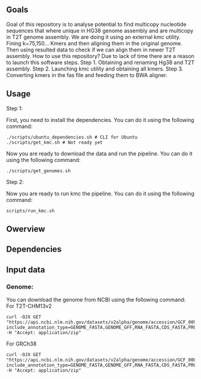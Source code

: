 
## Goals

Goal of this repository is to analyse potential to find multicopy nucleotide sequences that where  unique in HG38 genome assembly and are multicopy in T2T genome assembly. 
We are doing it using an external kmc utility. Fining k=75,150... Kmers and then aligning them in the original genome. Then using resulted data to check if we can align them in newer T2T assembly. 
How to use this repository?
Due to lack of time there are a reason to launch this software steps. 
Step 1. Obtaining and renaming Hg38 and T2T assembly. 
Step 2. 
Launching kmc utility and obtaining all kmers. 
Step 3. Converting kmers in the fas file and feeding them to BWA aligner.

## Usage
Step 1:

First, you need to install the dependencies. You can do it using the following command:
```
./scripts/ubuntu_dependencies.sh # CLI for Ubuntu
./scripts/get_kmc.sh # Not ready yet
```

Now you are ready to download the data and run the pipeline. You can do it using the following command:
```
./scripts/get_genomes.sh
```

Step 2:

Now you are ready to run kmc the pipeline. You can do it using the following command:
```
scripts/run_kmc.sh
```


## Owerview

## Dependencies


## Input data

### Genome:
You can download the genome from NCBI using the following command:
For T2T-CHM13v2
```
curl -OJX GET "https://api.ncbi.nlm.nih.gov/datasets/v2alpha/genome/accession/GCF_009914755.1/download?include_annotation_type=GENOME_FASTA,GENOME_GFF,RNA_FASTA,CDS_FASTA,PROT_FASTA,SEQUENCE_REPORT&filename=GCF_009914755.1.zip" -H "Accept: application/zip"
```

For GRCh38
```
curl -OJX GET "https://api.ncbi.nlm.nih.gov/datasets/v2alpha/genome/accession/GCF_000001405.40/download?include_annotation_type=GENOME_FASTA,GENOME_GFF,RNA_FASTA,CDS_FASTA,PROT_FASTA,SEQUENCE_REPORT&filename=GCF_000001405.40.zip" -H "Accept: application/zip"
```